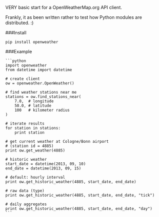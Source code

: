 VERY basic start for a OpenWeatherMap.org API client.

Frankly, it as been written rather to test how Python modules are distributed. :)

###Install

    pip install openweather

###Example
    
    ```python
    import openweather
    from datetime import datetime

    # create client
    ow = openweather.OpenWeather()

    # find weather stations near me
    stations = ow.find_stations_near(
    	7.0,  # longitude
    	50.0, # latitude
    	100   # kilometer radius
    )

    # iterate results
    for station in stations:
    	print station

    # get current weather at Cologne/Bonn airport
    # (station id = 4885)
    print ow.get_weather(4885)

    # historic weather
    start_date = datetime(2013, 09, 10)
    end_date = datetime(2013, 09, 15)

    # default: hourly interval
    print ow.get_historic_weather(4885, start_date, end_date)

    # raw data (type)
    print ow.get_historic_weather(4885, start_date, end_date, "tick")

    # daily aggregates
    print ow.get_historic_weather(4885, start_date, end_date, "day")
    ```